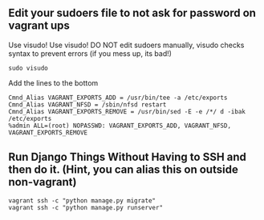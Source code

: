 ## Edit your sudoers file to not ask for password on vagrant ups

Use visudo! Use visudo! DO NOT edit sudoers manually, visudo checks syntax to prevent errors (if you mess up, its bad!)
```
sudo visudo
```

Add the lines to the bottom
```
Cmnd_Alias VAGRANT_EXPORTS_ADD = /usr/bin/tee -a /etc/exports
Cmnd_Alias VAGRANT_NFSD = /sbin/nfsd restart
Cmnd_Alias VAGRANT_EXPORTS_REMOVE = /usr/bin/sed -E -e /*/ d -ibak /etc/exports
%admin ALL=(root) NOPASSWD: VAGRANT_EXPORTS_ADD, VAGRANT_NFSD, VAGRANT_EXPORTS_REMOVE
```

## Run Django Things Without Having to SSH and then do it. (Hint, you can alias this on outside non-vagrant)
```
vagrant ssh -c "python manage.py migrate"
vagrant ssh -c "python manage.py runserver"
```